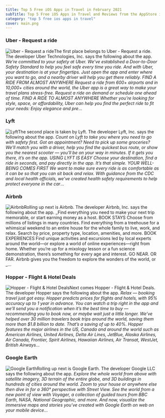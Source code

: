 ```yaml
---
title: Top 5 Free iOS Apps in Travel in February 2021
subTitle: Top 5 Free iOS Apps in Travel and Reviews from the AppStore in February 2021.
category: "top 5 free ios apps in travel"
cover: main.png
---
```


### Uber - Request a ride

![Uber - Request a ride](https://is5-ssl.mzstatic.com/image/thumb/Purple124/v4/3a/d0/25/3ad025af-54da-acd4-9c71-26cf591905d5/AppIcon-0-0-1x_U007emarketing-0-0-0-7-0-0-sRGB-0-0-0-GLES2_U002c0-512MB-85-220-0-0.png/100x100bb.png)The first place belongs to Uber - Request a ride. The developer Uber Technologies, Inc. says the following about the app. _We’re committed to your safety at Uber. We’ve established a Door-to-Door Safety Standard to help you feel safe every time you ride.  And with Uber, your destination is at your fingertips. Just open the app and enter where you want to go, and a nearby driver will help you get there reliably.  FIND A RIDE FROM ALMOST ANYWHERE Request a ride from 600+ airports and in 10,000+ cities around the world, the Uber app is a great way to make your travel plans stress-free. Request a ride on demand or schedule one ahead of time.      FIND A RIDE TO ALMOST ANYWHERE Whether you’re looking for style, space, or affordability, Uber can help you find the perfect ride to fit your needs:  Enjoy elegance and pre_...

### Lyft

![Lyft](https://is1-ssl.mzstatic.com/image/thumb/Purple124/v4/37/f4/f7/37f4f74e-7d3d-ba04-8c94-cf0f3d3418da/PassengerAppIcon-0-0-1x_U007emarketing-0-0-0-7-0-0-sRGB-0-0-0-GLES2_U002c0-512MB-85-220-0-0.png/100x100bb.png)The second place is taken by Lyft. The developer Lyft, Inc. says the following about the app. _Count on Lyft to take you where you need to go with safety first. Got an appointment? Need to pick up some groceries? We’ll match you with a driver, help you find the quickest bus route, or show you the nearest scooter — you’ll be on your way in minutes. If it gets you there, it’s on the app.   USING LYFT IS EASY Choose your destination, find a ride in seconds, and pay directly in the app. It’s that simple.   YOUR WELL-BEING COMES FIRST We want to make sure every ride is as comfortable as it can be so that you can sit back and relax. With guidance from the CDC and local health officials, we’ve created health safety requirements to help protect everyone in the car_...

### Airbnb

![Airbnb](https://is5-ssl.mzstatic.com/image/thumb/Purple124/v4/4f/44/fa/4f44fa81-8ef3-0868-4036-e6424f8da60e/AppIcon-1x_U007emarketing-0-7-0-0-85-220-0.png/100x100bb.png)Rolling up next is Airbnb. The developer Airbnb, Inc. says the following about the app. _Find everything you need to make your next trip memorable, or start earning money as a host.  BOOK STAYS Choose from millions of listings in many countries. Find everything from a treehouse for a whimsical weekend to an entire house for the whole family to live, work, and relax. Search by price, property type, location, amenities, and more.  BOOK EXPERIENCES Find unique activities and excursions led by local experts around the world—or explore a world of online experiences—right from home. Whether you’re up for a mixology lesson or a fun science demonstration, there’s something for every age and interest.  GO NEAR. OR FAR. Airbnb gives you the freedom to explore the wonders of the world, or _...

### Hopper - Flight & Hotel Deals

![Hopper - Flight & Hotel Deals](https://is4-ssl.mzstatic.com/image/thumb/Purple124/v4/41/c7/f2/41c7f2b8-60e7-641b-ac33-6d2258dbde9b/AppIcon-0-0-1x_U007emarketing-0-0-0-5-0-0-sRGB-0-0-0-GLES2_U002c0-512MB-85-220-0-0.png/100x100bb.png)Next comes Hopper - Flight & Hotel Deals. The developer Hopper says the following about the app. _Relax — booking travel just got easy.  Hopper predicts prices for flights and hotels, with 95% accuracy up to 1 year in advance. You can watch a trip right in the app and we’ll send you a notification when it’s the best time to buy — recommending you to book now, or maybe wait just a little longer.  We’ve helped over 30 million travelers book trips around the world, saving them more than $1.8 billion to date. That’s a saving of up to 40%.  Hopper features the major airlines in the US, Canada and around the world such as American Airlines, United Airlines, Delta Air Lines, JetBlue, Alaska Airlines, Air Canada, Frontier, Spirit Airlines, Hawaiian Airlines, Air Transat, WestJet, British Airways_...

### Google Earth

![Google Earth](https://is2-ssl.mzstatic.com/image/thumb/Purple124/v4/94/b5/9a/94b59af3-4be0-7c6b-190e-9465da640532/logo_earth_color-0-0-1x_U007emarketing-0-0-0-6-0-0-sRGB-0-0-0-GLES2_U002c0-512MB-85-220-0-0.png/100x100bb.png)Rolling up next is Google Earth. The developer Google LLC says the following about the app. _Explore the whole world from above with satellite imagery, 3D terrain of the entire globe, and 3D buildings in hundreds of cities around the world.  Zoom to your house or anywhere else then dive in for a 360° perspective with Street View. See the world from a new point of view with Voyager, a collection of guided tours from BBC Earth, NASA, National Geographic, and more. And now, visualize the immersive maps and stories you've created with Google Earth on web on your mobile device_...

